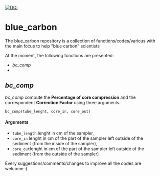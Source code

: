 [![DOI](https://zenodo.org/badge/336005552.svg)](https://zenodo.org/badge/latestdoi/336005552)

# blue_carbon

The blue_carbon repository is a collection of functions/codes/various with the main focus to help "blue carbon" scientists


At the moment, the following functions are presented:
-  *bc_comp*
- 


## *bc_comp*

*bc_comp* compute the **Percentage of core compression** and the correspondent **Correction Factor** using three arguments 

`bc_comp(tube_lenght, core_in, core_out)`

#### Arguments

- `tube_length` lenght in cm of the sampler,
- `core_in` lenght in cm of the part of the sampler left outside of the sediment (from the inside of the sampler),
- `core_out`lenght in cm of the part of the sampler left outside of the sediment (from the outside of the sampler)


Every suggestions/comments/changes to improve all the codes are welcome :)
